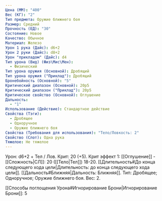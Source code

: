 ```yaml
---
Цена (ММ): "400"
Вес (КГ): "2"
Тип предмета: Оружие ближнего боя
Размер: Средний
Прочность (ЕД): "30"
Состояние: Новое
Качество: Обычное
Материал: Железо
Урон 1 рука (Дайс): d6+2
Урон 2 руки (Дайс): d8+2
Урон "прикладом" (Дайс): d4
Тип урона (Вид) (Физ\Мис\Мен):
  - Физический
Тип урона оружия (Основной): Дробящий
Тип урона оружия ("Приклад"): Дробящий
Бронебойность (Основной): "5"
Критический диапазон (Основной): 20р5
Критический диапазон ("Приклад"): 20р5
Критическое свойство (Основной): Оглушение
Дальность:
  - "1"
Использование (Действие): Стандартное действие
Свойства (Тэги):
  - Дробящее
  - Одноручное
  - Оружие ближнего боя
Свойства (Требования для использования): "Тело/Ловкость: 2"
Свойство (Слот): Одна рука
Тяжелое: Не тяжелое
---
```

Урон: d6+2 + Тел / Лов. Крит: 20 (+5). Крит эффект 1: [[Оглушение]] - [[Сложность|СЛ]]: 20 ([[Тело|Тел]]) 18-20. [[Длительность#До конца следующего хода цели|Длительность: до конца следующего хода цели]]. [[Дальность#Ближняя|Дальность: Ближняя]]. Тип: Дробящее; Одноручное; Оружие ближнего боя. Вес: 2. 

[[Способы поглощения Урона#Игнорирование Брони|Игнорирование Брони]]: 5